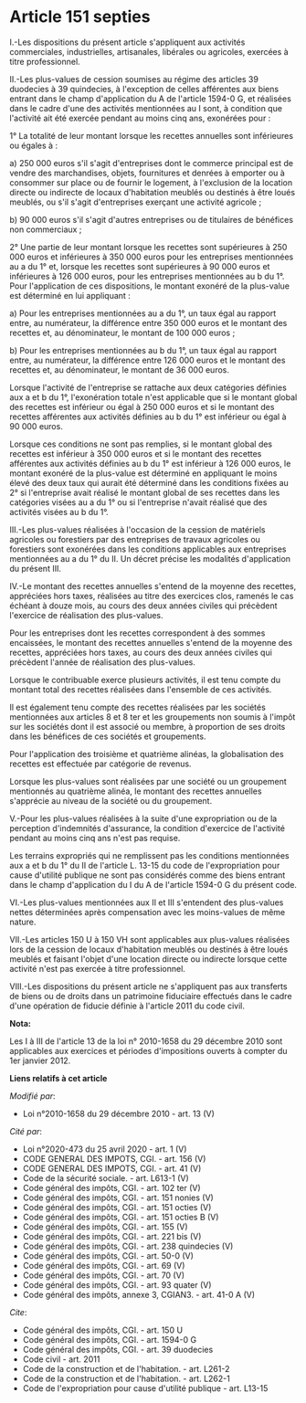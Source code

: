 # Article 151 septies

I.-Les dispositions du présent article s'appliquent aux activités commerciales, industrielles, artisanales, libérales ou
agricoles, exercées à titre professionnel.

II.-Les plus-values de cession soumises au régime des articles 39 duodecies à 39 quindecies, à l'exception de celles
afférentes aux biens entrant dans le champ d'application du A de l'article 1594-0 G, et réalisées dans le cadre d'une des
activités mentionnées au I sont, à condition que l'activité ait été exercée pendant au moins cinq ans, exonérées pour : 

1° La totalité de leur montant lorsque les recettes annuelles sont inférieures ou égales à : 

a) 250 000 euros s'il s'agit d'entreprises dont le commerce principal est de vendre des marchandises, objets, fournitures et
denrées à emporter ou à consommer sur place ou de fournir le logement, à l'exclusion de la location directe ou indirecte de
locaux d'habitation meublés ou destinés à être loués meublés, ou s'il s'agit d'entreprises exerçant une activité agricole ; 

b) 90 000 euros s'il s'agit d'autres entreprises ou de titulaires de bénéfices non commerciaux ; 

2° Une partie de leur montant lorsque les recettes sont supérieures à 250 000 euros et inférieures à 350 000 euros pour les
entreprises mentionnées au a du 1° et, lorsque les recettes sont supérieures à 90 000 euros et inférieures à 126 000 euros,
pour les entreprises mentionnées au b du 1°. Pour l'application de ces dispositions, le montant exonéré de la plus-value est
déterminé en lui appliquant : 

a) Pour les entreprises mentionnées au a du 1°, un taux égal au rapport entre, au numérateur, la différence entre 350 000
euros et le montant des recettes et, au dénominateur, le montant de 100 000 euros ; 

b) Pour les entreprises mentionnées au b du 1°, un taux égal au rapport entre, au numérateur, la différence entre 126 000
euros et le montant des recettes et, au dénominateur, le montant de 36 000 euros. 

Lorsque l'activité de l'entreprise se rattache aux deux catégories définies aux a et b du 1°, l'exonération totale n'est
applicable que si le montant global des recettes est inférieur ou égal à 250 000 euros et si le montant des recettes
afférentes aux activités définies au b du 1° est inférieur ou égal à 90 000 euros. 

Lorsque ces conditions ne sont pas remplies, si le montant global des recettes est inférieur à 350 000 euros et si le montant
des recettes afférentes aux activités définies au b du 1° est inférieur à 126 000 euros, le montant exonéré de la plus-value
est déterminé en appliquant le moins élevé des deux taux qui aurait été déterminé dans les conditions fixées au 2° si
l'entreprise avait réalisé le montant global de ses recettes dans les catégories visées au a du 1° ou si l'entreprise n'avait
réalisé que des activités visées au b du 1°. 

III.-Les plus-values réalisées à l'occasion de la cession de matériels agricoles ou forestiers par des entreprises de travaux
agricoles ou forestiers sont exonérées dans les conditions applicables aux entreprises mentionnées au a du 1° du II. Un
décret précise les modalités d'application du présent III. 

IV.-Le montant des recettes annuelles s'entend de la moyenne des recettes, appréciées hors taxes, réalisées au titre des
exercices clos, ramenés le cas échéant à douze mois, au cours des deux années civiles qui précèdent l'exercice de réalisation
des plus-values. 

Pour les entreprises dont les recettes correspondent à des sommes encaissées, le montant des recettes annuelles s'entend de
la moyenne des recettes, appréciées hors taxes, au cours des deux années civiles qui précèdent l'année de réalisation des
plus-values. 

Lorsque le contribuable exerce plusieurs activités, il est tenu compte du montant total des recettes réalisées dans
l'ensemble de ces activités. 

Il est également tenu compte des recettes réalisées par les sociétés mentionnées aux articles 8 et 8 ter et les groupements
non soumis à l'impôt sur les sociétés dont il est associé ou membre, à proportion de ses droits dans les bénéfices de ces
sociétés et groupements. 

Pour l'application des troisième et quatrième alinéas, la globalisation des recettes est effectuée par catégorie de revenus. 

Lorsque les plus-values sont réalisées par une société ou un groupement mentionnés au quatrième alinéa, le montant des
recettes annuelles s'apprécie au niveau de la société ou du groupement.

V.-Pour les plus-values réalisées à la suite d'une expropriation ou de la perception d'indemnités d'assurance, la condition
d'exercice de l'activité pendant au moins cinq ans n'est pas requise. 

Les terrains expropriés qui ne remplissent pas les conditions mentionnées aux a et b du 1° du II de l'article L. 13-15 du
code de l'expropriation pour cause d'utilité publique ne sont pas considérés comme des biens entrant dans le champ
d'application du I du A de l'article 1594-0 G du présent code. 

VI.-Les plus-values mentionnées aux II et III s'entendent des plus-values nettes déterminées après compensation avec les
moins-values de même nature. 

VII.-Les articles 150 U à 150 VH sont applicables aux plus-values réalisées lors de la cession de locaux d'habitation meublés
ou destinés à être loués meublés et faisant l'objet d'une location directe ou indirecte lorsque cette activité n'est pas
exercée à titre professionnel. 

VIII.-Les dispositions du présent article ne s'appliquent pas aux transferts de biens ou de droits dans un patrimoine
fiduciaire effectués dans le cadre d'une opération de fiducie définie à l'article 2011 du code civil.

**Nota:**

Les I à III de l'article 13 de la loi n° 2010-1658 du 29 décembre 2010 sont applicables aux exercices et périodes
d'impositions ouverts à compter du 1er janvier 2012.

**Liens relatifs à cet article**

_Modifié par_:

  - Loi n°2010-1658 du 29 décembre 2010 - art. 13 (V)

_Cité par_:

  - Loi n°2020-473 du 25 avril 2020 - art. 1 (V)
  - CODE GENERAL DES IMPOTS, CGI. - art. 156 (V)
  - CODE GENERAL DES IMPOTS, CGI. - art. 41 (V)
  - Code de la sécurité sociale. - art. L613-1 (V)
  - Code général des impôts, CGI. - art. 102 ter (V)
  - Code général des impôts, CGI. - art. 151 nonies (V)
  - Code général des impôts, CGI. - art. 151 octies (V)
  - Code général des impôts, CGI. - art. 151 octies B (V)
  - Code général des impôts, CGI. - art. 155 (V)
  - Code général des impôts, CGI. - art. 221 bis (V)
  - Code général des impôts, CGI. - art. 238 quindecies (V)
  - Code général des impôts, CGI. - art. 50-0 (V)
  - Code général des impôts, CGI. - art. 69 (V)
  - Code général des impôts, CGI. - art. 70 (V)
  - Code général des impôts, CGI. - art. 93 quater (V)
  - Code général des impôts, annexe 3, CGIAN3. - art. 41-0 A (V)

_Cite_:

  - Code général des impôts, CGI. - art. 150 U
  - Code général des impôts, CGI. - art. 1594-0 G
  - Code général des impôts, CGI. - art. 39 duodecies
  - Code civil - art. 2011
  - Code de la construction et de l'habitation. - art. L261-2
  - Code de la construction et de l'habitation. - art. L262-1
  - Code de l'expropriation pour cause d'utilité publique - art. L13-15
